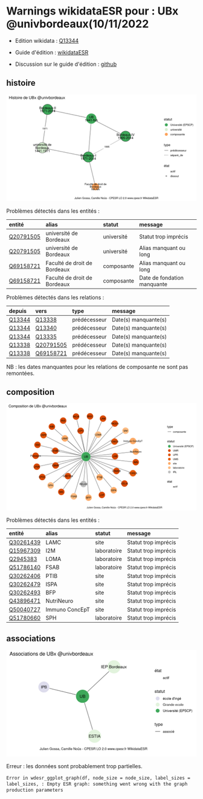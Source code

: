 Warnings wikidataESR pour : UBx @univbordeaux(10/11/2022
================

- Edition wikidata : [Q13344](https://www.wikidata.org/wiki/Q13344)
- Guide d'édition : [wikidataESR](https://github.com/cpesr/wikidataESR/)

- Discussion sur le guide d'édition : [github](https://github.com/cpesr/wikidataESR/issues)



## histoire 

![Graphique non généré](Q13344-histoire.png) 

Problèmes détectés dans les entités :

|entité                                               |alias                        |statut     |message                     |
|:----------------------------------------------------|:----------------------------|:----------|:---------------------------|
|[Q20791505](https://www.wikidata.org/wiki/Q20791505) |université de Bordeaux       |université |Statut trop imprécis        |
|[Q20791505](https://www.wikidata.org/wiki/Q20791505) |université de Bordeaux       |université |Alias manquant ou long      |
|[Q69158721](https://www.wikidata.org/wiki/Q69158721) |Faculté de droit de Bordeaux |composante |Alias manquant ou long      |
|[Q69158721](https://www.wikidata.org/wiki/Q69158721) |Faculté de droit de Bordeaux |composante |Date de fondation manquante |

Problèmes détectés dans les relations :

|depuis                                         |vers                                                 |type         |message              |
|:----------------------------------------------|:----------------------------------------------------|:------------|:--------------------|
|[Q13344](https://www.wikidata.org/wiki/Q13344) |[Q13338](https://www.wikidata.org/wiki/Q13338)       |prédécesseur |Date(s) manquante(s) |
|[Q13344](https://www.wikidata.org/wiki/Q13344) |[Q13340](https://www.wikidata.org/wiki/Q13340)       |prédécesseur |Date(s) manquante(s) |
|[Q13344](https://www.wikidata.org/wiki/Q13344) |[Q13335](https://www.wikidata.org/wiki/Q13335)       |prédécesseur |Date(s) manquante(s) |
|[Q13338](https://www.wikidata.org/wiki/Q13338) |[Q20791505](https://www.wikidata.org/wiki/Q20791505) |prédécesseur |Date(s) manquante(s) |
|[Q13338](https://www.wikidata.org/wiki/Q13338) |[Q69158721](https://www.wikidata.org/wiki/Q69158721) |prédécesseur |Date(s) manquante(s) |

NB : les dates manquantes pour les relations de composante ne sont pas remontées. 



## composition 

![Graphique non généré](Q13344-composition.png) 

Problèmes détectés dans les entités :

|entité                                               |alias          |statut      |message              |
|:----------------------------------------------------|:--------------|:-----------|:--------------------|
|[Q30261439](https://www.wikidata.org/wiki/Q30261439) |LAMC           |site        |Statut trop imprécis |
|[Q15967309](https://www.wikidata.org/wiki/Q15967309) |I2M            |laboratoire |Statut trop imprécis |
|[Q2945383](https://www.wikidata.org/wiki/Q2945383)   |LOMA           |laboratoire |Statut trop imprécis |
|[Q51786140](https://www.wikidata.org/wiki/Q51786140) |FSAB           |laboratoire |Statut trop imprécis |
|[Q30262406](https://www.wikidata.org/wiki/Q30262406) |PTIB           |site        |Statut trop imprécis |
|[Q30262479](https://www.wikidata.org/wiki/Q30262479) |ISPA           |site        |Statut trop imprécis |
|[Q30262493](https://www.wikidata.org/wiki/Q30262493) |BFP            |site        |Statut trop imprécis |
|[Q43896471](https://www.wikidata.org/wiki/Q43896471) |NutriNeuro     |site        |Statut trop imprécis |
|[Q50040727](https://www.wikidata.org/wiki/Q50040727) |Immuno ConcEpT |site        |Statut trop imprécis |
|[Q51780660](https://www.wikidata.org/wiki/Q51780660) |SPH            |laboratoire |Statut trop imprécis |

 



## associations 

![Graphique non généré](Q13344-associations.png) 

 


Erreur : les données sont probablement trop partielles.
```
Error in wdesr_ggplot_graph(df, node_size = node_size, label_sizes = label_sizes, : Empty ESR graph: something went wrong with the graph production parameters

``` 

